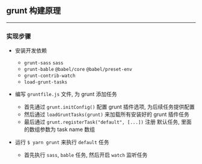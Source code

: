 ## grunt 构建原理

---

### 实现步骤

- 安装开发依赖

  - `grunt-sass` `sass`
  - `grunt-bable` `@babel/core` `@babel/preset-env`
  - `grunt-contrib-watch`
  - `load-grunt-tasks`

- 编写 `gruntfile.js` 文件, 为 grunt 添加任务

  - 首先通过 `grunt.initConfig()` 配置 grunt 插件选项, 为后续任务提供配置
  - 然后通过 `loadGruntTasks(grunt)` 来加载所有安装好的 grunt 插件任务
  - 最后通过 `grunt.registerTask("default", [...])` 注册 默认任务, 里面的数组参数为 task name 数组

- 运行 `$ yarn grunt` 来执行 `default` 任务
  - 首先执行 `sass`, `bable` 任务, 然后开启 `watch` 监听任务
